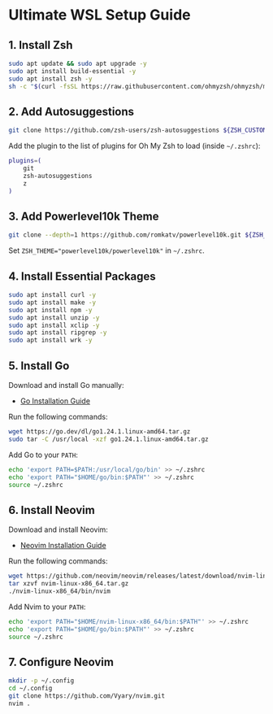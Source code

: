 # Ultimate WSL Setup Guide

## 1. Install Zsh

```bash
sudo apt update && sudo apt upgrade -y
sudo apt install build-essential -y
sudo apt install zsh -y
sh -c "$(curl -fsSL https://raw.githubusercontent.com/ohmyzsh/ohmyzsh/master/tools/install.sh)"
```

## 2. Add Autosuggestions

```bash
git clone https://github.com/zsh-users/zsh-autosuggestions ${ZSH_CUSTOM:-~/.oh-my-zsh/custom}/plugins/zsh-autosuggestions
```

Add the plugin to the list of plugins for Oh My Zsh to load (inside `~/.zshrc`):

```bash
plugins=(
    git
    zsh-autosuggestions
    z
)
```

## 3. Add Powerlevel10k Theme

```bash
git clone --depth=1 https://github.com/romkatv/powerlevel10k.git ${ZSH_CUSTOM:-$HOME/.oh-my-zsh/custom}/themes/powerlevel10k
```

Set `ZSH_THEME="powerlevel10k/powerlevel10k"` in `~/.zshrc`.

## 4. Install Essential Packages

```bash
sudo apt install curl -y
sudo apt install make -y
sudo apt install npm -y
sudo apt install unzip -y
sudo apt install xclip -y
sudo apt install ripgrep -y
sudo apt install wrk -y
```

## 5. Install Go

Download and install Go manually:

- [Go Installation Guide](https://go.dev/doc/install)

Run the following commands:

```bash
wget https://go.dev/dl/go1.24.1.linux-amd64.tar.gz
sudo tar -C /usr/local -xzf go1.24.1.linux-amd64.tar.gz
```

Add Go to your `PATH`:

```bash
echo 'export PATH=$PATH:/usr/local/go/bin' >> ~/.zshrc
echo 'export PATH="$HOME/go/bin:$PATH"' >> ~/.zshrc
source ~/.zshrc
```

## 6. Install Neovim

Download and install Neovim:

- [Neovim Installation Guide](https://github.com/neovim/neovim/blob/master/INSTALL.md)

Run the following commands:

```bash
wget https://github.com/neovim/neovim/releases/latest/download/nvim-linux-x86_64.tar.gz
tar xzvf nvim-linux-x86_64.tar.gz
./nvim-linux-x86_64/bin/nvim
```

Add Nvim to your `PATH`:

```bash
echo 'export PATH="$HOME/nvim-linux-x86_64/bin:$PATH"' >> ~/.zshrc
echo 'export PATH="$HOME/go/bin:$PATH"' >> ~/.zshrc
source ~/.zshrc
```

## 7. Configure Neovim

```bash
mkdir -p ~/.config
cd ~/.config
git clone https://github.com/Vyary/nvim.git
nvim .
```
